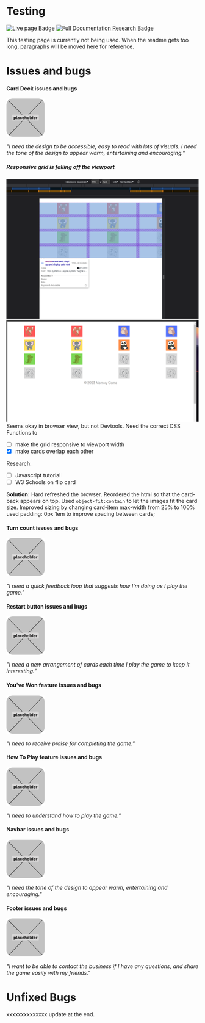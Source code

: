 # Testing <!-- omit in toc -->

[<img alt="Live page Badge" src="https://img.shields.io/badge/live_page-purple?logo=googlechrome&logoColor=white">](https://lmcrean.github.io/Hoverboard/) [<img alt="Full Documentation Research Badge" src="https://img.shields.io/badge/ReadMe-purple?logo=mdBook">](https://github.com/lmcrean/Hoverboard/blob/main/README.md)

This testing page is currently not being used. When the readme gets too long, paragraphs will be moved here for reference.


# Issues and bugs

#### Card Deck  issues and bugs <!-- omit in toc -->
<img alt="placeholder" src="assets/media/documentation/placeholder.svg" width="100px">

<i>"I need the design to be accessible, easy to read with lots of visuals. I need the tone of the design to appear warm, entertaining and encouraging."</i>

##### Responsive grid is falling off the viewport <!-- omit in toc -->
![Alt text](assets/media/issues/image.png)
![](assets/media/issues/2023-08-12-15-40-14.png)
Seems okay in browser view, but not Devtools. Need the correct CSS Functions to

- [ ] make the grid responsive to viewport width
- [x] make cards overlap each other

Research:
- [ ] Javascript tutorial
- [ ] W3 Schools on flip card

**Solution:** 
Hard refreshed the browser.
Reordered the html so that the card-back appears on top.
Used ```object-fit:contain``` to let the images fit the card size.
Improved sizing by changing card-item max-width from 25% to 100%
used padding: 0px 1em to improve spacing between cards;






#### Turn count  issues and bugs <!-- omit in toc -->
<img alt="placeholder" src="assets/media/documentation/placeholder.svg" width="100px">

<i>"I need a quick feedback loop that suggests how I'm doing as I play the game."</i>

#### Restart button issues and bugs <!-- omit in toc -->
<img alt="placeholder" src="assets/media/documentation/placeholder.svg" width="100px">

<i>"I need a new arrangement of cards each time I play the game to keep it interesting."</i>

#### You've Won feature issues and bugs <!-- omit in toc -->
<img alt="placeholder" src="assets/media/documentation/placeholder.svg" width="100px">

<i>"I need to receive praise for completing the game."</i>

#### How To Play feature issues and bugs <!-- omit in toc -->
<img alt="placeholder" src="assets/media/documentation/placeholder.svg" width="100px">

<i>"I need to understand how to play the game."</i>

#### Navbar issues and bugs <!-- omit in toc -->
<img alt="placeholder" src="assets/media/documentation/placeholder.svg" width="100px">

<i>"I need the tone of the design to appear warm, entertaining and encouraging."</i>

#### Footer issues and bugs <!-- omit in toc -->
<img alt="placeholder" src="assets/media/documentation/placeholder.svg" width="100px">

<i>"I want to be able to contact the business if I have any questions, and share the game easily with my friends."</i>

# Unfixed Bugs

xxxxxxxxxxxxxx update at the end.

